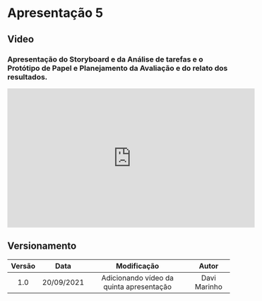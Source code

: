 # Apresentação 5

## Video

### Apresentação do Storyboard e da Análise de tarefas e o Protótipo de Papel e Planejamento da Avaliação e do relato dos resultados.


<iframe width="560" height="315" src="https://www.youtube.com/embed/Ewk7YzfYlus" title="YouTube video player" frameborder="0" allow="accelerometer; autoplay; clipboard-write; encrypted-media; gyroscope; picture-in-picture" allowfullscreen></iframe>

## Versionamento

| Versão | Data | Modificação | Autor |
| :--: | :--: | :--: | :--: |
| 1.0 | 20/09/2021 | Adicionando vídeo da quinta apresentação  | Davi Marinho |

